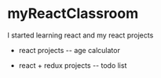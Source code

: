 # myReactClassroom
I started learning react and my react projects


- react projects 
  -- age calculator
  
- react + redux projects
  -- todo list
